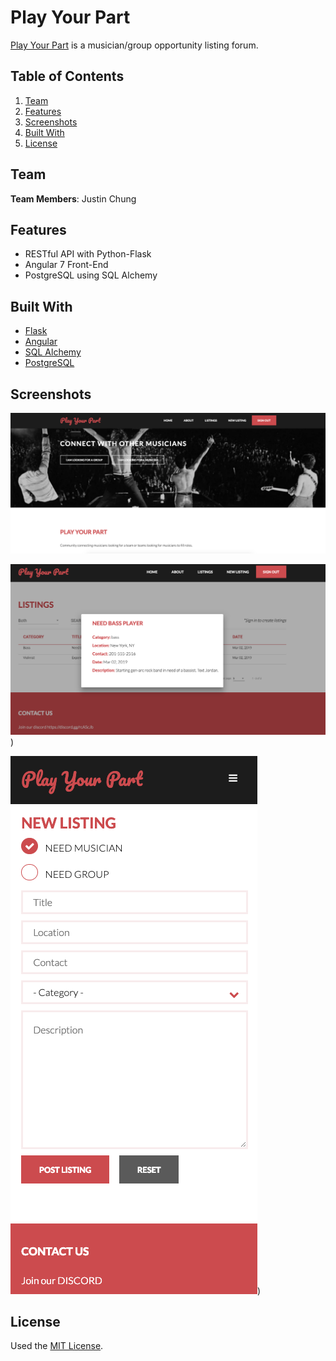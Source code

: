 # Play Your Part

[Play Your Part](https://pyp.today/) is a musician/group opportunity listing forum.

## Table of Contents

1. [Team](#team)
1. [Features](#features)
1. [Screenshots](#screenshots)
1. [Built With](#built-with)
1. [License](#license)

## Team

**Team Members**: Justin Chung

## Features

- RESTful API with Python-Flask
- Angular 7 Front-End
- PostgreSQL using SQL Alchemy

## Built With

- [Flask](http://flask.pocoo.org/)
- [Angular](https://angular.io/)
- [SQL Alchemy](https://www.sqlalchemy.org/)
- [PostgreSQL](https://www.postgresql.org/)

## Screenshots

![Home](screenshots/home.png)

![Listings](screenshots/listings.png))

![Create](screenshots/form.png))

## License

Used the [MIT License](LICENSE.md).
